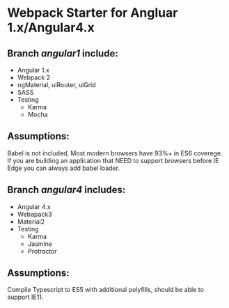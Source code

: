 Webpack Starter for Angluar 1.x/Angular4.x
===============================


Branch *angular1* include:
-------------
- Angular 1.x
- Webpack 2
- ngMaterial, uiRouter, uiGrid
- SASS
- Testing
  - Karma
  - Mocha

Assumptions:
-----------

Babel is not included, Most modern browsers have 93%+ in ES6 coverege. If you are building an application that NEED to support browsers before IE Edge you can always add babel loader.


Branch *angular4* includes:
--------------------------
- Angular 4.x
- Webapack3
- Material2
- Testing
  - Karma
  - Jasmine
  - Protractor

Assumptions:
-----------
Compile Typescript to ES5 with additional polyfills, should be able to support IE11.
